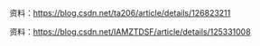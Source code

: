 资料：https://blog.csdn.net/ta206/article/details/126823211

资料：https://blog.csdn.net/IAMZTDSF/article/details/125331008






